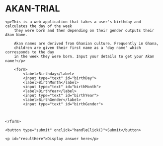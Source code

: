 ﻿# AKAN-TRIAL

<html lang="en">

<head>
    <link rel="stylesheet" href="../demo.css" type="text.css">
    <script src="../js/demodos.js" defer></script>
    <title>AKAN NAME CALCULATOR</title>


    
    <p>This is a web application that takes a user's birthday and calculates the day of the week 
        they were born and then depending on their gender outputs their Akan Name. 

        Akan names are derived from Ghanian culture. Frequently in Ghana, 
        children are given their first name as a 'day name' which corresponds to the day 
        in the week they were born. Input your details to get your Akan name!</p>


</head>


</body>
   
        <form>
            <label>Birthday</label>
            <input type="text" id="birthDay">
            <label>BirthMonth</label>
            <input type="text" id="birthMonth">
            <label>BirthYear</label>
            <input type="text" id="birthYear">
            <label>BirthGender</label>
            <input type="text" id="birthGender">
        
    

    </form>

    <button type="submit" onclick="handleClick()">Submit</button>

    <p id="resultHere">Display answer here</p>



</html>
